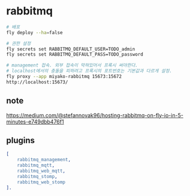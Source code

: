 # rabbitmq

```bash
# 배포
fly deploy --ha=false

# 권한 설정
fly secrets set RABBITMQ_DEFAULT_USER=TODO_admin
fly secrets set RABBITMQ_DEFAULT_PASS=TODO_password

# management 접속. 외부 접속이 막혀있어서 프록시 써야한다.
# localhost에서의 충돌을 피하려고 프록시의 포트번호는 기본값과 다르게 설정.
fly proxy --app miyako-rabbitmq 15673:15672
http://localhost:15673/
```

## note
https://medium.com/@stefannovak96/hosting-rabbitmq-on-fly-io-in-5-minutes-e749dbb476f1

## plugins

```erlang
[
	rabbitmq_management,
	rabbitmq_mqtt,
	rabbitmq_web_mqtt,
	rabbitmq_stomp,
	rabbitmq_web_stomp
].
```

